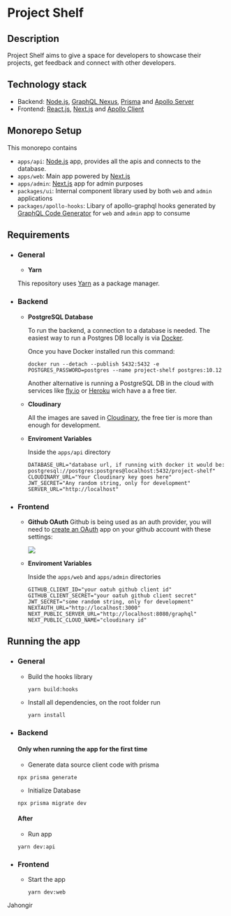 # Project Shelf

## Description

Project Shelf aims to give a space for developers to showcase their projects, get feedback and connect with other developers.

## Technology stack

- Backend: [Node.js](https://nodejs.org/en/), [GraphQL Nexus](https://nexusjs.org/), [Prisma](https://www.prisma.io/) and [Apollo Server](https://www.apollographql.com/docs/apollo-server/#:~:text=Apollo%20Server%20is%20an%20open,use%20data%20from%20any%20source.)
- Frontend: [React.js](https://reactjs.org/), [Next.js](https://nextjs.org/) and [Apollo Client](https://www.apollographql.com/docs/react/)

## Monorepo Setup

This monorepo contains

- `apps/api`: [Node.js](https://nodejs.org/en/) app, provides all the apis and connects to the database.
- `apps/web`: Main app powered by [Next.js](https://nextjs.org)
- `apps/admin`: [Next.js](https://nextjs.org) app for admin purposes
- `packages/ui`: Internal component library used by both `web` and `admin` applications
- `packages/apollo-hooks`: Libary of apollo-graphql hooks generated by [GraphQL Code Generator](https://www.graphql-code-generator.com/) for `web` and `admin` app to consume

## Requirements

- ### General

  - **Yarn**

  This repository uses [Yarn](https://classic.yarnpkg.com/lang/en/) as a package manager.

- ### Backend

  - **PostgreSQL Database**

    To run the backend, a connection to a database is needed. The easiest way to run a Postgres DB locally is via [Docker](https://www.docker.com/).

    Once you have Docker installed run this command:

    ```
    docker run --detach --publish 5432:5432 -e POSTGRES_PASSWORD=postgres --name project-shelf postgres:10.12
    ```

    Another alternative is running a PostgreSQL DB in the cloud with services like [fly.io](https://fly.io/) or [Heroku](https://dashboard.heroku.com) wich have a a free tier.

  - **Cloudinary**

    All the images are saved in [Cloudinary](https://cloudinary.com/), the free tier is more than enough for development.

  - **Enviroment Variables**

    Inside the `apps/api` directory

    ```
    DATABASE_URL="database url, if running with docker it would be: postgresql://postgres:postgres@localhost:5432/project-shelf"
    CLOUDINARY_URL="Your Cloudinary key goes here"
    JWT_SECRET="Any random string, only for development"
    SERVER_URL="http://localhost"
    ```

- ### Frontend

  - **Github OAuth**
    Github is being used as an auth provider, you will need to [create an OAuth](https://docs.github.com/en/developers/apps/building-oauth-apps/creating-an-oauth-app) app on your github account with these settings:

    ![](https://res.cloudinary.com/ivanms1/image/upload/v1644078662/Screen_Shot_2022-02-06_at_1.28.01_AM_aa0u5l.png)

  - **Enviroment Variables**

    Inside the `apps/web` and `apps/admin` directories

    ```
    GITHUB_CLIENT_ID="your oatuh github client id"
    GITHUB_CLIENT_SECRET="your oatuh github client secret"
    JWT_SECRET="some random string, only for development"
    NEXTAUTH_URL="http://localhost:3000"
    NEXT_PUBLIC_SERVER_URL="http://localhost:8080/graphql"
    NEXT_PUBLIC_CLOUD_NAME="cloudinary id"
    ```

## Running the app

- ### General

  - Build the hooks library
    ```
    yarn build:hooks
    ```
  - Install all dependencies, on the root folder run

    ```
    yarn install
    ```

- ### Backend

  #### Only when running the app for the first time

  - Generate data source client code with prisma

  ```
  npx prisma generate
  ```

  - Initialize Database

  ```
  npx prisma migrate dev
  ```

  #### After

  - Run app

  ```
  yarn dev:api
  ```

- ### Frontend
  - Start the app
    ```
    yarn dev:web
    ```

Jahongir
